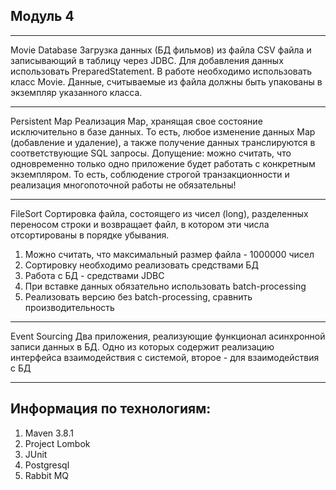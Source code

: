 Модуль 4
---
---
Movie Database
Загрузка данных (БД фильмов) из файла CSV файла и записывающий в таблицу через  JDBC.
Для добавления данных использовать PreparedStatement.
В работе необходимо использовать класс Movie. Данные, считываемые из файла должны быть упакованы в экземпляр
указанного класса.

---
Persistent Map
Реализация Map, хранящая свое состояние исключительно в базе данных. 
То есть, любое изменение данных Map (добавление и удаление), а также
получение данных транслируются в соответствующие SQL запросы.
Допущение: можно считать, что одновременно только одно приложение будет работать с конкретным экземпляром.
То есть, соблюдение строгой транзакционности и реализация многопоточной работы не обязательны!

---
FileSort
Сортировка файла, состоящего из чисел (long), разделенных переносом строки и возвращает файл,
в котором эти числа отсортированы в порядке убывания.
1. Можно считать, что максимальный размер файла - 1000000 чисел
2. Сортировку необходимо реализовать средствами БД
3. Работа с БД - средствами JDBC
4. При вставке данных обязательно использовать batch-processing
5. Реализовать версию без batch-processing, сравнить производительность

---
Event Sourcing
Два приложения, реализующие функционал асинхронной записи данных в БД.
Одно из которых содержит реализацию интерфейса взаимодействия с системой, второе - для взаимодействия с БД

---
Информация по технологиям:
---
1. Maven 3.8.1
2. Project Lombok
3. JUnit
4. Postgresql
5. Rabbit MQ